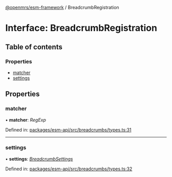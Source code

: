 [@openmrs/esm-framework](../API.md) / BreadcrumbRegistration

# Interface: BreadcrumbRegistration

## Table of contents

### Properties

- [matcher](breadcrumbregistration.md#matcher)
- [settings](breadcrumbregistration.md#settings)

## Properties

### matcher

• **matcher**: *RegExp*

Defined in: [packages/esm-api/src/breadcrumbs/types.ts:31](https://github.com/openmrs/openmrs-esm-core/blob/master/packages/esm-api/src/breadcrumbs/types.ts#L31)

___

### settings

• **settings**: [*BreadcrumbSettings*](breadcrumbsettings.md)

Defined in: [packages/esm-api/src/breadcrumbs/types.ts:32](https://github.com/openmrs/openmrs-esm-core/blob/master/packages/esm-api/src/breadcrumbs/types.ts#L32)
